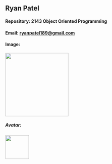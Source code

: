 ## Ryan Patel

#### Repository: 2143 Object Oriented Programming

#### Email: ryanpatel189@gmail.com

#### Image: 

<img src="DSC06236.heic" width="200">

##### Avatar: 

<img src="https://www.google.com/url?sa=i&url=https%3A%2F%2Fpsprices.com%2Fregion-us%2Fgame%2F270226%2Fnfl-seattle-seahawks-avatar&psig=AOvVaw2oBXs3x2yn4JZMMAnC32F0&ust=1724789164064000&source=images&cd=vfe&opi=89978449&ved=0CBQQjRxqFwoTCJCnosC6k4gDFQAAAAAdAAAAABAE" width="75">

